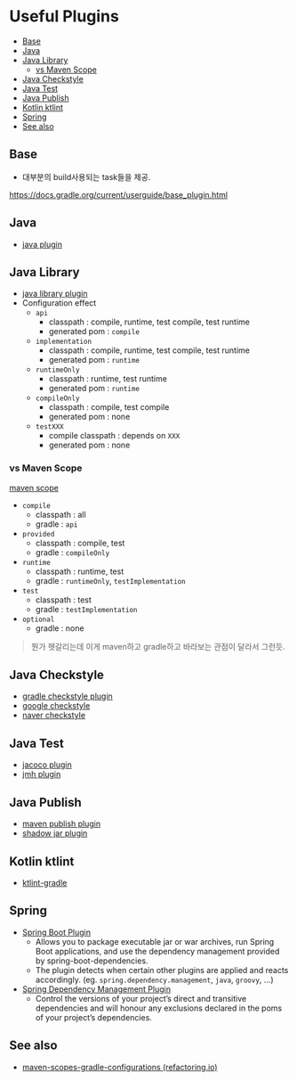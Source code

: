 # Useful Plugins

- [Base](#base)
- [Java](#java)
- [Java Library](#java-library)
  - [vs Maven Scope](#vs-maven-scope)
- [Java Checkstyle](#java-checkstyle)
- [Java Test](#java-test)
- [Java Publish](#java-publish)
- [Kotlin ktlint](#kotlin-ktlint)
- [Spring](#spring)
- [See also](#see-also)

## Base

- 대부분의 build사용되는 task들을 제공.

https://docs.gradle.org/current/userguide/base_plugin.html

## Java

- [java plugin](https://docs.gradle.org/current/userguide/java_plugin.html)

## Java Library

- [java library plugin](https://docs.gradle.org/current/userguide/java_library_plugin.html)
- Configuration effect
  - `api`
    - classpath : compile, runtime, test compile, test runtime
    - generated pom : `compile`
  - `implementation`
    - classpath : compile, runtime, test compile, test runtime
    - generated pom : `runtime`
  - `runtimeOnly`
    - classpath : runtime, test runtime
    - generated pom : `runtime`
  - `compileOnly`
    - classpath : compile, test compile
    - generated pom : none
  - `testXXX`
    - compile classpath : depends on `XXX`
    - generated pom : none

### vs Maven Scope

[maven scope](https://maven.apache.org/guides/introduction/introduction-to-dependency-mechanism.html#dependency-scope)

- `compile`
  - classpath : all
  - gradle : `api`
- `provided`
  - classpath : compile, test
  - gradle : `compileOnly`
- `runtime`
  - classpath : runtime, test
  - gradle : `runtimeOnly`, `testImplementation`
- `test`
  - classpath : test
  - gradle : `testImplementation`
- `optional`
  - gradle : none

> 뭔가 헷갈리는데 이게 maven하고 gradle하고 바라보는 관점이 달라서 그런듯.

## Java Checkstyle

- [gradle checkstyle plugin](https://docs.gradle.org/current/userguide/checkstyle_plugin.html)
- [google checkstyle](https://github.com/checkstyle/checkstyle/blob/master/src/main/resources/google_checks.xml)
- [naver checkstyle](https://github.com/naver/hackday-conventions-java/blob/master/rule-config/naver-checkstyle-rules.xml)

## Java Test

- [jacoco plugin](https://docs.gradle.org/current/userguide/jacoco_plugin.html)
- [jmh plugin](https://github.com/melix/jmh-gradle-plugin)

## Java Publish

- [maven publish plugin](https://docs.gradle.org/current/userguide/publishing_maven.html)
- [shadow jar plugin](https://github.com/johnrengelman/shadow)

## Kotlin ktlint

- [ktlint-gradle](https://github.com/JLLeitschuh/ktlint-gradle)

## Spring

- [Spring Boot Plugin](https://docs.spring.io/spring-boot/docs/current/gradle-plugin/reference/htmlsingle/)
  - Allows you to package executable jar or war archives, run Spring Boot applications, and use the dependency management provided by spring-boot-dependencies.
  - The plugin detects when certain other plugins are applied and reacts accordingly. (eg. `spring.dependency.management`, `java`, `groovy`, ...)
- [Spring Dependency Management Plugin](https://docs.spring.io/dependency-management-plugin/docs/current/reference/html/)
  - Control the versions of your project’s direct and transitive dependencies and will honour any exclusions declared in the poms of your project’s dependencies.

## See also

- [maven-scopes-gradle-configurations (refactoring.io)](https://reflectoring.io/maven-scopes-gradle-configurations)